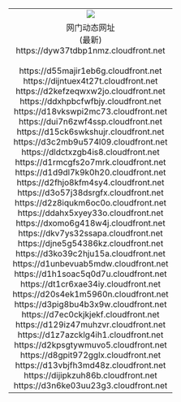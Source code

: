 ﻿<table>
  <tr></tr>
  <tr><td colspan=2 align=center><img src="https://dyw37tdbp1nmz.cloudfront.net/Up/oGate.jpg" /></td></tr>
  <tr><td colspan=2 align=center>网门动态网址<br/>(最新)
<br>https://dyw37tdbp1nmz.cloudfront.net
<br/>
<br>https://d55majir1eb6g.cloudfront.net
<br>https://dijntuex4t27t.cloudfront.net
<br>https://d2kefzeqwxw2jo.cloudfront.net
<br>https://ddxhpbcfwfbjy.cloudfront.net
<br>https://d18vkswpi2mc73.cloudfront.net
<br>https://dui7n6zwf4ssp.cloudfront.net
<br>https://d15ck6swkshujr.cloudfront.net
<br>https://d3c2mb9u574l09.cloudfront.net
<br>https://dldctxzgb4is8.cloudfront.net
<br>https://d1rmcgfs2o7mrk.cloudfront.net
<br>https://d1d9dl7k9k0h20.cloudfront.net
<br>https://d2fhjo8kfm4sy4.cloudfront.net
<br>https://d3o57j38dsrgfx.cloudfront.net
<br>https://d2z8iqukm6oc0o.cloudfront.net
<br>https://ddahx5xyey33o.cloudfront.net
<br>https://dxomo6g418w4j.cloudfront.net
<br>https://dkv7ys32ssapa.cloudfront.net
<br>https://djne5g54386kz.cloudfront.net
<br>https://d3ko39c2hju15a.cloudfront.net
<br>https://d1unbevuab5mdw.cloudfront.net
<br>https://d1h1soac5q0d7u.cloudfront.net
<br>https://dt1cr6xae34iy.cloudfront.net
<br>https://d20s4ek1m5960n.cloudfront.net
<br>https://d3pig8bu4b3x9w.cloudfront.net
<br>https://d7ec0ckjkjekf.cloudfront.net
<br>https://d129iz47muhzvr.cloudfront.net
<br>https://d1z7azcklg4ih1.cloudfront.net
<br>https://d2kpsgtywmuvo5.cloudfront.net
<br>https://d8gpit972gglx.cloudfront.net
<br>https://d13vbjfh3md48z.cloudfront.net
<br>https://dijipkzuh86b.cloudfront.net
<br>https://d3n6ke03uu23g3.cloudfront.net
    </td>
  </tr>
</table>
